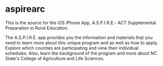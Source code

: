 aspirearc
=========

This is the source for the iOS iPhone App, A.S.P.I.R.E.- ACT Supplemental Preparation in Rural Education.

The A.S.P.I.R.E. app provides you the information and materials that you need to learn more about this unique program and as well as how to apply. Explore which counties are participating and view their individual schedules. Also, learn the background of the program and more about NC State's College of Agriculture and Life Sciences. 

